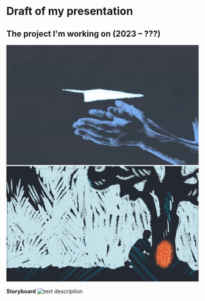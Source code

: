 # Draft of my presentation
## The project I'm working on (2023 – ???)
![text description](Images//Still_shot_scene1.png)
![text description](Images//Still_shot_scene2.png)

**Storyboard**
![text description](Storyboard_1)
